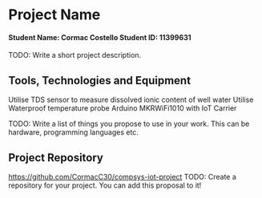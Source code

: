 # Project Name
#### Student Name: Cormac Costello  Student ID: 11399631   

TODO: Write a short project description.

## Tools, Technologies and Equipment
Utilise TDS sensor to measure dissolved ionic content of well water
Utilise Waterproof temperature probe
Arduino MKRWiFi1010 with IoT Carrier

TODO: Write a list of things you propose to use in your work. This can be hardware, programming languages etc.

## Project Repository
https://github.com/CormacC30/compsys-iot-project
TODO: Create a repository for your project. You can add this proposal to it!


